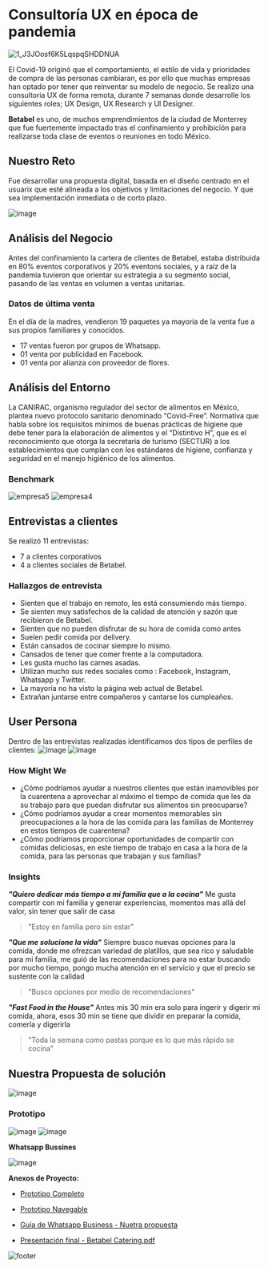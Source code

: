# Consultoría UX en época de pandemia
![1_J3JOosf6K5LqspqSHDDNUA](https://user-images.githubusercontent.com/60928881/86669772-8b96eb00-bfb9-11ea-82f5-7d2ac50eb304.png)


El Covid-19 originó que el comportamiento, el estilo de vida y prioridades de compra de las personas cambiaran, es por ello que muchas empresas han optado por tener que reinventar su modelo de negocio. Se realizo una consultoria UX de forma remota, durante 7 semanas donde desarrolle los siguientes roles; UX Design, UX Research y UI Designer.

**Betabel** es uno, de muchos emprendimientos de la ciudad de Monterrey que fue fuertemente impactado tras el confinamiento y prohibición para realizarse toda clase de eventos o reuniones en todo México. 


## Nuestro Reto

Fue desarrollar una propuesta digital, basada en el diseño centrado en el usuarix que esté alineada a los objetivos y limitaciones del negocio. Y que sea implementación inmediata o de corto plazo.

![image](https://user-images.githubusercontent.com/60928881/86679851-93f42380-bfc3-11ea-8913-a7d337306022.png)

## Análisis del Negocio

Antes del confinamiento la cartera de clientes de Betabel, estaba distribuida en 80% eventos corporativos y 20% eventons sociales, y a raíz de la pandemia tuvieron que orientar su estrategia a su segmento social, pasando de las ventas en volumen a ventas unitarias.

### **Datos de última venta**
En el día de la madres, vendieron 19 paquetes ya mayoría de la venta fue a sus propios familiares y conocidos.
- 17 ventas fueron por grupos de Whatsapp.
- 01 venta por publicidad en Facebook.
- 01 venta por alianza con proveedor de flores.

## Análisis del Entorno

La CANIRAC, organismo regulador del sector de alimentos en México, plantea nuevo protocolo sanitario denominado “Covid-Free”. Normativa que habla sobre los requisitos mínimos de buenas prácticas de higiene que debe tener para la elaboración de alimentos y el “Distintivo H”, que es el reconocimiento que otorga la secretaria de turismo (SECTUR) a los establecimientos que cumplan con los estándares de higiene, confianza y seguridad en el manejo higiénico de los alimentos.

### **Benchmark**
![empresa5](https://user-images.githubusercontent.com/60928881/86674261-1d085c00-bfbe-11ea-93bd-312a9d413ff2.png)
![empresa4](https://user-images.githubusercontent.com/60928881/86674277-2396d380-bfbe-11ea-9686-025ef057d240.png)

## **Entrevistas a clientes**
Se realizó 11 entrevistas:
- 7 a clientes corporativos 
- 4 a clientes sociales de Betabel.

### **Hallazgos de entrevista**

- Sienten que el trabajo en remoto, les está consumiendo más tiempo.
- Se sienten muy satisfechos de la calidad de atención y sazón que recibieron de Betabel.
- Sienten que no pueden disfrutar de su hora de comida como antes
- Suelen pedir comida por delivery.
- Están cansados de cocinar siempre lo mismo.
- Cansados de tener que comer frente a la computadora.
- Les gusta mucho las carnes asadas.
- Utilizan mucho sus redes sociales como : Facebook, Instagram, Whatsapp y Twitter.
- La mayoría no ha visto la página web actual de Betabel.
- Extrañan juntarse entre compañeros y cantarse los cumpleaños.

## User Persona
Dentro de las entrevistas realizadas identificamos dos tipos de perfiles de clientes: 
![image](https://user-images.githubusercontent.com/60928881/86684063-cdc72900-bfc7-11ea-877e-9a968ecb2ab1.png)
![image](https://user-images.githubusercontent.com/60928881/87233925-8a870480-c391-11ea-906c-49ca92ec4f28.png)

### How Might We 

- ¿Cómo podríamos ayudar a nuestros clientes que están inamovibles por la cuarentena a aprovechar al máximo el tiempo de comida que les da su trabajo para que puedan disfrutar sus alimentos sin preocuparse?
- ¿Cómo podríamos ayudar a crear momentos memorables sin preocupaciones a la hora de las comida para las familias de Monterrey en estos tiempos de cuarentena?
- ¿Cómo podríamos proporcionar oportunidades de compartir con comidas deliciosas, en este tiempo de trabajo en casa a la hora de la comida,  para las personas que trabajan y sus  familias?

### Insights

**_"Quiero dedicar más tiempo a mi familia que a la cocina"_**
Me gusta compartir con mi familia y generar experiencias, momentos mas allá del valor,  sin tener que salir de casa

> "Estoy en familia pero sin estar"

**_"Que me solucione la vida"_**
Siempre busco nuevas opciones para la comida, donde me ofrezcan variedad de platillos, que sea rico y saludable para mi familia, me guió de las recomendaciones para no estar buscando por mucho tiempo, pongo mucha atención en el servicio y que el precio se sustente con la calidad

> "Busco opciones por medio de recomendaciones"

**_"Fast Food in the House"_**
Antes mis 30 min era solo para ingerir y digerir mi comida, ahora, esos 30 min se tiene que dividir en preparar la comida, comerla y digerirla 

> "Toda la semana como pastas porque es lo que más rápido se cocina"


## Nuestra Propuesta de solución

![image](https://user-images.githubusercontent.com/60928881/86677778-89388f00-bfc1-11ea-8742-f7bb2e2fb76e.png)


### Prototipo 
![image](https://user-images.githubusercontent.com/60928881/86688110-6ad79100-bfcb-11ea-9386-036fba7cf9a4.png)
![image](https://user-images.githubusercontent.com/60928881/86688336-9d818980-bfcb-11ea-8532-71133da1b390.png)

**Whatsapp Bussines**

![image](https://user-images.githubusercontent.com/60928881/86688412-af632c80-bfcb-11ea-9d7f-d6a153c76f7c.png)


**Anexos de Proyecto:**
- [Prototipo Completo](https://www.figma.com/file/ShoBDie2K9zJ5W1iCy9dzN/Betabel-Design-Laboratoria-Copy?node-id=234%3A362)

- [Prototipo Navegable](https://www.figma.com/proto/ShoBDie2K9zJ5W1iCy9dzN/Betabel-Design-Laboratoria-Copy?node-id=413%3A1635&viewport=-191%2C-440%2C1&scaling=scale-down)

- [Guía de Whatsapp Business - Nuetra propuesta](https://www.notion.so/Propuesta-de-WhatsApp-Business-f9c4a95122ba486fac8efdaa16e3fa36)

- [Presentación final - Betabel Catering.pdf](https://github.com/marilynaguilar/UX-Consultancy/files/4907624/Presentacion.final.-.Betabel.Catering.pdf)





![footer](https://user-images.githubusercontent.com/60928881/86678257-006e2300-bfc2-11ea-878d-3785195956d4.png)




